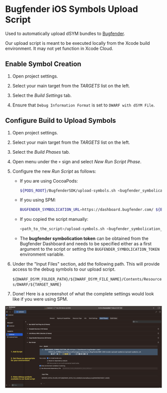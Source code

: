 Bugfender iOS Symbols Upload Script
===================================

Used to automatically upload dSYM bundles to [Bugfender](https://bugfender.com).

Our upload script is meant to be executed locally from the Xcode build environment. It may not yet function in Xcode Cloud.

## Enable Symbol Creation

1. Open project settings.

1. Select your main target from the *TARGETS* list on the left.

1. Select the *Build Settings* tab.

1. Ensure that `Debug Information Format` is set to `DWARF with dSYM File`.

## Configure Build to Upload Symbols

1. Open project settings.

1. Select your main target from the *TARGETS* list on the left.

1. Select the *Build Phases* tab.

1. Open menu under the `+` sign and select *New Run Script Phase*.

1. Configure the new *Run Script* as follows:

    * If you are using CocoaPods:
      ```sh
      ${PODS_ROOT}/BugfenderSDK/upload-symbols.sh <bugfender_symbolication_token>
      ```

    * If you using SPM:

      ```sh
      BUGFENDER_SYMBOLICATION_URL=https://dashboard.bugfender.com/ ${BUILD_DIR%Build/*}SourcePackages/checkouts/BugfenderSDK-iOS/xcode-upload-symbols/upload-symbols.sh <bugfender_symbolication_token>
      ```
      
    * If you copied the script manually:
      ```sh
      <path_to_the_script>/upload-symbols.sh <bugfender_symbolication_token>
      ```   

    * The **bugfender symbolication token** can be obtained from the Bugfender Dashboard and needs to be specified either as a first argument to the script or setting the `BUGFENDER_SYMBOLICATION_TOKEN` environment variable.
  
1. Under the "Input Files" section, add the following path. This will provide access to the debug symbols to our upload script.

    `${DWARF_DSYM_FOLDER_PATH}/${DWARF_DSYM_FILE_NAME}/Contents/Resources/DWARF/${TARGET_NAME}`

1. Done! Here is a screenshot of what the complete settings would look like if you were using SPM.

![XCode Build Phases](/xcode-upload-symbols/xcode.png)
